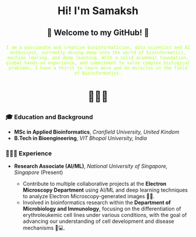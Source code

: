 # <p align="center">Hi! I'm Samaksh</p>


## <p align="center">👾 Welcome to my GitHub! 👾</p> 
<p align="center"><code style="color : greenyellow;">I am a passionate and creative bioinformatician, data scientist and AI enthusiast, currently diving deep into the world of bioinformatics, machine learing, and deep learning. With a solid academic foundation, global hands-on experience, and commitment to solve complex biological problems, I have a thirst to learn more and do miracles in the field of Bioinformatics.</code></p>


# <p align="center">👨🏻‍🎓</p>
### 🎓 **Education and Background**

- **MSc in Applied Bioinformatics**, *Cranfield University, United Kindom*
- **B.Tech in Bioengineering**, *VIT Bhopal University, India*

### 👨🏻‍💻 **Experience**

- **Research Associate (AI/ML)**, *National University of Singapore, Singapore*  (Present)
  
  - Contribute to multiple collaborative projects at the **Electron Microscopy Department** using AI/ML and deep learning techniques to analyze Electron Microscopy-generated images 🔬🦠.
  - Involved in bioinformatics research within the **Department of Microbiology and Immunology**, focusing on the differentiation of erythroleukemic cell lines under various conditions, with the goal of advancing our understanding of cell development and disease mechanisms 🧬💻.

